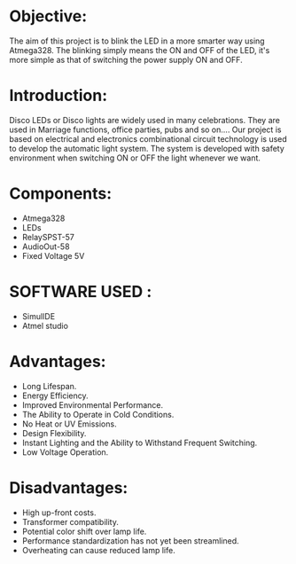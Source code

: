 # Objective:

The aim of this project is to blink the LED in a more smarter way using Atmega328. The blinking simply means the ON and OFF of the LED, it's more simple as that of switching the power supply ON and OFF.

# Introduction:

Disco LEDs or Disco lights are widely used in many celebrations. They are used in Marriage functions, office parties, pubs and so on.... Our project is based on electrical and electronics combinational circuit technology is used to develop the automatic light system. The system is developed with safety environment when switching ON or OFF the light whenever we want.

# Components:
* Atmega328
* LEDs
* RelaySPST-57
* AudioOut-58
* Fixed Voltage 5V


# SOFTWARE USED :

* SimulIDE
* Atmel studio

# Advantages:
* Long Lifespan. 
* Energy Efficiency.
* Improved Environmental Performance.
* The Ability to Operate in Cold Conditions. 
* No Heat or UV Emissions.
* Design Flexibility.
* Instant Lighting and the Ability to Withstand Frequent Switching.
* Low Voltage Operation.

# Disadvantages:
* High up-front costs.
* Transformer compatibility.
* Potential color shift over lamp life.
* Performance standardization has not yet been streamlined.
* Overheating can cause reduced lamp life.

